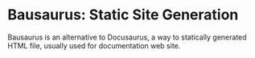 # Bausaurus: Static Site Generation

Bausaurus is an alternative to Docusaurus, a way to statically generated HTML file, usually used for documentation web site.
